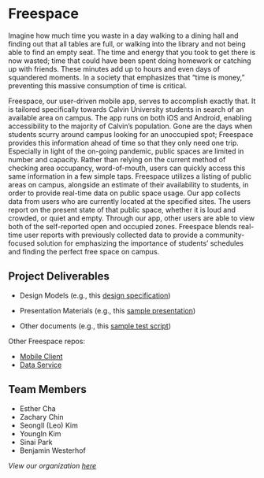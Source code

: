 # Freespace

Imagine how much time you waste in a day walking to a dining hall and finding out that all tables are full, or walking into the library and not being able to find an empty seat. The time and energy that you took to get there is now wasted; time that could have been spent doing homework or catching up with friends. These minutes add up to hours and even days of squandered moments. In a society that emphasizes that “time is money,” preventing this massive consumption of time is critical.

Freespace, our user-driven mobile app, serves to accomplish exactly that. It is tailored specifically towards Calvin University students in search of an available area on campus. The app runs on both iOS and Android, enabling accessibility to the majority of Calvin’s population. Gone are the days when students scurry around campus looking for an unoccupied spot; Freespace provides this information ahead of time so that they only need one trip. Especially in light of the on-going pandemic, public spaces are limited in number and capacity. Rather than relying on the current method of checking area occupancy, word-of-mouth, users can quickly access this same information in a few simple taps. Freespace utilizes a listing of public areas on campus, alongside an estimate of their availability to students, in order to provide real-time data on public space usage. Our app collects data from users who are currently located at the specified sites. The users report on the present state of that public space, whether it is loud and crowded, or quiet and empty. Through our app, other users are able to view both of the self-reported open and occupied zones. Freespace blends real-time user reports with previously collected data to provide a community-focused solution for emphasizing the importance of students’ schedules and finding the perfect free space on campus.


## Project Deliverables

- Design Models (e.g., this [design specification](https://github.com/calvin-cs262-organization/monopoly-project/blob/master/design.md))

- Presentation Materials (e.g., this [sample presentation](https://github.com/calvin-cs262-organization/monopoly-project/blob/master/presentations/presentation.pptx))

- Other documents (e.g., this [sample test script](https://github.com/calvin-cs262-organization/monopoly-project/blob/master/documents/csWebsiteTestScript.docx)) 

Other Freespace repos:
- [Mobile Client](https://github.com/calvin-cs262-fall2020-Freespace/Client)
- [Data Service](https://github.com/calvin-cs262-fall2020-Freespace/Service)


## Team Members
- Esther Cha
- Zachary Chin
- SeongIl (Leo) Kim
- YoungIn Kim
- Sinai Park
- Benjamin Westerhof

*View our organization [here](https://github.com/calvin-cs262-fall2020-Freespace)*
